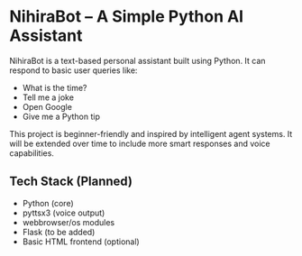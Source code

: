 # NihiraBot – A Simple Python AI Assistant

NihiraBot is a text-based personal assistant built using Python. It can respond to basic user queries like:
- What is the time?
- Tell me a joke
- Open Google
- Give me a Python tip

This project is beginner-friendly and inspired by intelligent agent systems. It will be extended over time to include more smart responses and voice capabilities.

## Tech Stack (Planned)
- Python (core)
- pyttsx3 (voice output)
- webbrowser/os modules
- Flask (to be added)
- Basic HTML frontend (optional)
